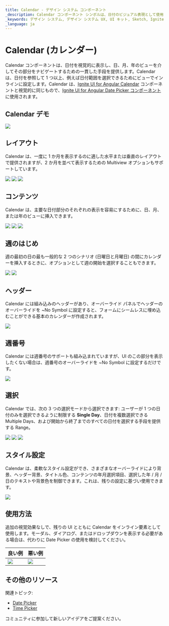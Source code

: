 ```yaml
---
title: Calendar - デザイン システム コンポーネント
_description: Calendar コンポーネント シンボルは、日付のビジュアル表現として使用され、日付の日、月、年の部分をナビゲートするために必要なメカニズムを提供します。
_keywords: デザイン システム, デザイン システム UX, UI キット, Sketch, Ignite UI for Angular, Sketch to Angular, Angular, Angular デザイン システム, Sketch からコードをエクスポート, Angular 用のデザイン キット, Sketch HTML, Sketch to HTML, Sketch UI キット
_language: ja
---
```


# Calendar (カレンダー)

Calendar コンポーネントは、日付を視覚的に表示し、日、月、年のビューを介してその部分をナビゲートするための一貫した手段を提供します。Calendar は、日付を参照して 1 つ以上、例えば日付範囲を選択できるためにビューでインラインに設定します。Calendar は、[Ignite UI for Angular Calendar](https://jp.infragistics.com/products/ignite-ui-angular/angular/components/calendar.html) コンポーネントと視覚的に同じもので、[Ignite UI for Angular Date Picker コンポーネント](https://jp.infragistics.com/products/ignite-ui-angular/angular/components/date_picker.html)に使用されます。

## Calendar デモ

<img class="responsive-img" src="../images/calendar_demo.png" srcset="../images/calendar_demo@2x.png 2x" />

## レイアウト

Calendar は、一度に 1 か月を表示するのに適した水平または垂直のレイアウトで提供されますが、2 か月を並べて表示するための Multiview オプションもサポートしています。

<img class="responsive-img" src="../images/calendar_horizontal.png" srcset="../images/calendar_horizontal@2x.png 2x" />
<img class="responsive-img" src="../images/calendar_vertical.png" srcset="../images/calendar_vertical@2x.png 2x" />
<img class="responsive-img" src="../images/calendar_multi.png" srcset="../images/calendar_multi@2x.png 2x" />

## コンテンツ

Calendar は、主要な日付部分のそれぞれの表示を容易にするために、日、月、または年のビューに挿入できます。

<img class="responsive-img" src="../images/calendar_vertical.png" srcset="../images/calendar_vertical@2x.png 2x" />
<img class="responsive-img" src="../images/calendar_months.png" srcset="../images/calendar_months@2x.png 2x" />
<img class="responsive-img" src="../images/calendar_years.png" srcset="../images/calendar_years@2x.png 2x" />

## 週のはじめ

週の最初の日の最も一般的な 2 つのシナリオ (日曜日と月曜日) の間にカレンダーを挿入するときに、オプションとして週の開始を選択することもできます。

<img class="responsive-img" src="../images/calendar_sun.png" srcset="../images/calendar_sun@2x.png 2x" />
<img class="responsive-img" src="../images/calendar_vertical.png" srcset="../images/calendar_vertical@2x.png 2x" />

## ヘッダー

Calendar には組み込みのヘッダーがあり、オーバーライド パネルでヘッダーのオーバーライドを ~No Symbol に設定すると、フォームにシームレスに埋め込むことができる基本のカレンダーが作成されます。

<img class="responsive-img" src="../images/calendar_base.png" srcset="../images/calendar_base@2x.png 2x" />

## 週番号

Calendar には週番号のサポートも組み込まれていますが、UI のこの部分を表示したくない場合は、週番号のオーバーライドを ~No Symbol に設定するだけです。

<img class="responsive-img" src="../images/calendar_weeknum.png" srcset="../images/calendar_weeknum@2x.png 2x" />

## 選択

Calendar では、次の 3 つの選択モードから選択できます: ユーザーが 1 つの日付のみを選択できるように制限する **Single Day**、日付を複数選択できる Multiple Days、および開始から終了までのすべての日付を選択する手段を提供する Range。

<img class="responsive-img" src="../images/calendar_horizontal.png" srcset="../images/calendar_horizontal@2x.png 2x" />
<img class="responsive-img" src="../images/calendar_selection.png" srcset="../images/calendar_selection@2x.png 2x" />
<img class="responsive-img" src="../images/calendar_range.png" srcset="../images/calendar_range@2x.png 2x" />

## スタイル設定

Calendar は、柔軟なスタイル設定ができ、さまざまなオーバーライドにより背景、ヘッダー背景、タイトル色、コンテンツの年月選択項目、選択した年 / 月 / 日のテキストや背景色を制御できます。これは、残りの設定に基づい使用できます。

<img class="responsive-img" src="../images/calendar_styling.png" srcset="../images/calendar_styling@2x.png 2x" />

## 使用方法

追加の視覚効果なしで、残りの UI とともに Calendar をインライン要素として使用します。モーダル、ダイアログ、またはドロップダウンを表示する必要がある場合は、代わりに Date Picker の使用を検討してください。

| 良い例                                                                                 |悪い例                                                                                  |
| ---------------------------------------------------------------------------------- | -------------------------------------------------------------------------------------- |
| <img class="responsive-img" src="../images/calendar_do1.png" srcset="../images/calendar_do1@2x.png 2x" />|<img class="responsive-img" src="../images/calendar_dont1.png" srcset="../images/calendar_dont1@2x.png 2x" /> |

## その他のリソース

関連トピック:

- [Date Picker](date-picker.md)
- [Time Picker](time-picker.md)
  <div class="divider--half"></div>

コミュニティに参加して新しいアイデアをご提案ください。

